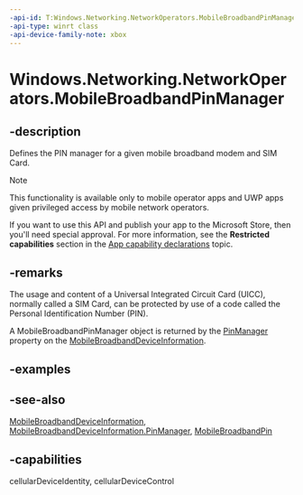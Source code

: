 ```yaml
---
-api-id: T:Windows.Networking.NetworkOperators.MobileBroadbandPinManager
-api-type: winrt class
-api-device-family-note: xbox
---
```


<!-- Class syntax.
public class MobileBroadbandPinManager : Windows.Networking.NetworkOperators.IMobileBroadbandPinManager
-->

# Windows.Networking.NetworkOperators.MobileBroadbandPinManager

## -description
Defines the PIN manager for a given mobile broadband modem and SIM Card.

> [!NOTE]
> This functionality is available only to mobile operator apps and UWP apps given privileged access by mobile network operators.
> 
> If you want to use this API and publish your app to the Microsoft Store, then you'll need special approval. For more information, see the **Restricted capabilities** section in the [App capability declarations](/windows/uwp/packaging/app-capability-declarations#restricted-capabilities) topic. 

## -remarks
The usage and content of a Universal Integrated Circuit Card (UICC), normally called a SIM Card, can be protected by use of a code called the Personal Identification Number (PIN).

A MobileBroadbandPinManager object is returned by the [PinManager](mobilebroadbanddeviceinformation_pinmanager.md) property on the [MobileBroadbandDeviceInformation](mobilebroadbanddeviceinformation.md).

## -examples

## -see-also
[MobileBroadbandDeviceInformation](mobilebroadbanddeviceinformation.md), [MobileBroadbandDeviceInformation.PinManager](mobilebroadbanddeviceinformation_pinmanager.md), [MobileBroadbandPin](mobilebroadbandpin.md)
## -capabilities
cellularDeviceIdentity, cellularDeviceControl
